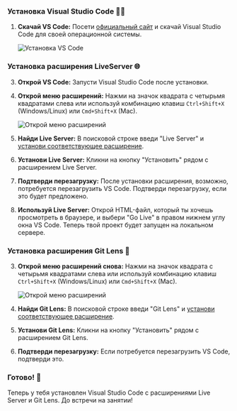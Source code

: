 ### Установка Visual Studio Code 👨‍💻

1. **Скачай VS Code:** Посети [официальный сайт](https://code.visualstudio.com/) и скачай Visual Studio Code для своей операционной системы.

   ![Установка VS Code](https://res.cloudinary.com/dmj1kropp/image/upload/v1699903603/%D0%9F%D1%80%D0%BE%D0%B1%D0%BD%D0%BE%D0%B5%20%D0%B3%D0%B0%D0%B9%D0%B4/zopu5qrpxaijut18ycv9.png)

### Установка расширения LiveServer 🌐

3. **Открой VS Code:** Запусти Visual Studio Code после установки.

4. **Открой меню расширений:** Нажми на значок квадрата с четырьмя квадратами слева или используй комбинацию клавиш `Ctrl+Shift+X` (Windows/Linux) или `Cmd+Shift+X` (Mac).

   ![Открой меню расширений](https://res.cloudinary.com/dmj1kropp/image/upload/v1699903874/%D0%9F%D1%80%D0%BE%D0%B1%D0%BD%D0%BE%D0%B5%20%D0%B3%D0%B0%D0%B9%D0%B4/vvwzhjp10xdh5ysyhe4k.png)

5. **Найди Live Server:** В поисковой строке введи "Live Server" и [установи соответствующее расширение](https://marketplace.visualstudio.com/items?itemName=ritwickdey.LiveServer).

6. **Установи Live Server:** Кликни на кнопку "Установить" рядом с расширением Live Server.

7. **Подтверди перезагрузку:** После установки расширения, возможно, потребуется перезагрузить VS Code. Подтверди перезагрузку, если это будет предложено.

8. **Используй Live Server:** Открой HTML-файл, который ты хочешь просмотреть в браузере, и выбери "Go Live" в правом нижнем углу окна VS Code. Теперь твой проект будет запущен на локальном сервере.

### Установка расширения Git Lens 🚀

3. **Открой меню расширений снова:** Нажми на значок квадрата с четырьмя квадратами слева или используй комбинацию клавиш `Ctrl+Shift+X` (Windows/Linux) или `Cmd+Shift+X` (Mac).

   ![Открой меню расширений](https://res.cloudinary.com/dmj1kropp/image/upload/v1699904104/%D0%9F%D1%80%D0%BE%D0%B1%D0%BD%D0%BE%D0%B5%20%D0%B3%D0%B0%D0%B9%D0%B4/fcvup83xilzcuaky0cpn.png)

4. **Найди Git Lens:** В поисковой строке введи "Git Lens" и [установи соответствующее расширение](https://marketplace.visualstudio.com/items?itemName=eamodio.gitlens).

5. **Установи Git Lens:** Кликни на кнопку "Установить" рядом с расширением Git Lens.

6. **Подтверди перезагрузку:** Если потребуется перезагрузить VS Code, подтверди это.

### Готово! 🎉

Теперь у тебя установлен Visual Studio Code с расширениями Live Server и Git Lens. До встречи на занятии!
